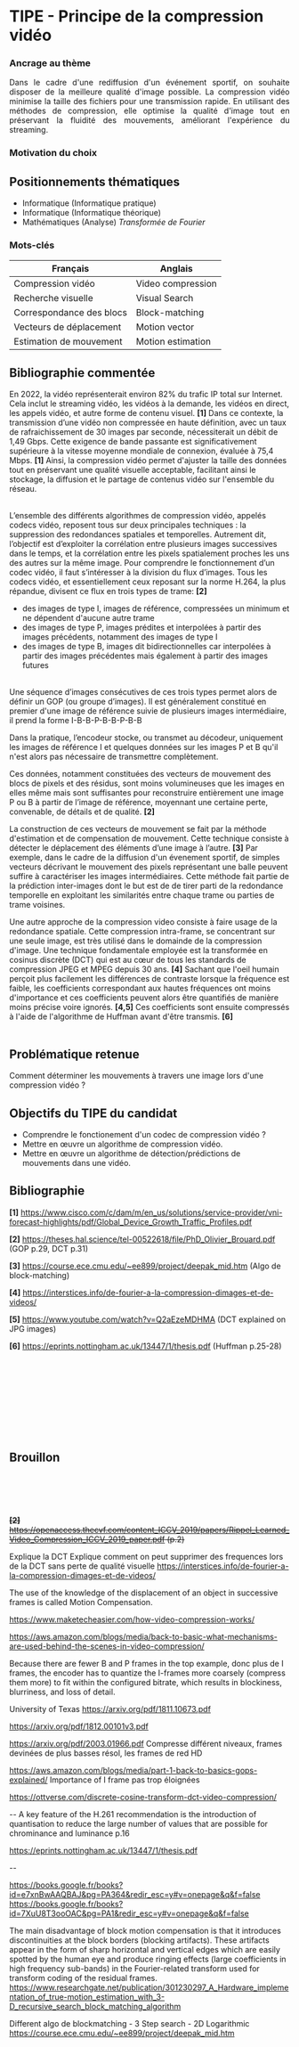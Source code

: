 # TIPE - Principe de la compression vidéo
	
### Ancrage au thème

<p align="justify">
Dans le cadre d'une rediffusion d'un événement sportif, on souhaite disposer de la meilleure qualité d'image possible. La compression vidéo minimise la taille des fichiers pour une transmission rapide. En utilisant des méthodes de compression, elle optimise la qualité d'image tout en préservant la fluidité des mouvements, améliorant l'expérience du streaming.
	
	
### Motivation du choix


Positionnements thématiques
-
- Informatique (Informatique pratique)
- Informatique (Informatique théorique)
- Mathématiques (Analyse) _Transformée de Fourier_

### Mots-clés
| Français                    | Anglais                  |
|-----------------------------|--------------------------|
| Compression vidéo           | Video compression        |
| Recherche visuelle          | Visual Search            | 
| Correspondance des blocs    | Block-matching           |
| Vecteurs de déplacement     | Motion vector            |
| Estimation de mouvement     | Motion estimation        |




Bibliographie commentée
-
En 2022, la vidéo représenterait environ 82% du trafic IP total sur Internet. Cela inclut le streaming vidéo, les vidéos à la demande, les vidéos en direct, les appels vidéo, et autre forme de contenu visuel. **[1]**
Dans ce contexte, la transmission d’une vidéo non compressée en haute définition, avec un taux de rafraichissement de 30 images par seconde, nécessiterait un débit de 1,49 Gbps. Cette exigence de bande passante est significativement supérieure à la vitesse moyenne mondiale de connexion, évaluée à 75,4 Mbps. **[1]** Ainsi, la compression vidéo permet d'ajuster la taille des données tout en préservant une qualité visuelle acceptable, facilitant ainsi le stockage, la diffusion et le partage de contenus vidéo sur l'ensemble du réseau.

<br>
L’ensemble des différents algorithmes de compression vidéo, appelés codecs vidéo, reposent tous sur deux principales techniques : la suppression des redondances spatiales et temporelles. Autrement dit, l’objectif est d’exploiter la corrélation entre plusieurs images successives dans le temps, et la corrélation entre les pixels spatialement proches les uns des autres sur la même image.
Pour comprendre le fonctionnement d’un codec vidéo, il faut s’intéresser à la division du flux d’images. Tous les codecs vidéo, et essentiellement ceux reposant sur la norme H.264, la plus répandue, divisent ce flux en trois types de trame: <strong>[2]</strong>

- des images de type I, images de référence, compressées un minimum et ne dépendent d'aucune autre trame
- des images de type P, images prédites et interpolées à partir des images précédents, notamment des images de type I
- des images de type B, images dit bidirectionnelles car interpolées à partir des images précédentes mais également à partir des images futures

<br>
Une séquence d’images consécutives de ces trois types permet alors de définir un GOP (ou groupe d’images). Il est généralement constitué en premier d'une image de référence suivie de plusieurs images intermédiaire, il prend la forme I-B-B-P-B-B-P-B-B

Dans la pratique, l’encodeur stocke, ou transmet au décodeur, uniquement les images de référence I et quelques données sur les images P et B qu'il n'est alors pas nécessaire de transmettre complètement.

Ces données, notamment constituées des vecteurs de mouvement des blocs de pixels et des résidus, sont moins volumineuses que les images en elles même mais sont suffisantes pour reconstruire entièrement une image P ou B à partir de l’image de référence, moyennant une certaine perte, convenable, de détails et de qualité. **[2]**

La construction de ces vecteurs de mouvement se fait par la méthode d'estimation et de compensation de mouvement. Cette technique consiste à détecter le déplacement des éléments d’une image à l’autre. **[3]** Par exemple, dans le cadre de la diffusion d'un évenement sportif, de simples vecteurs décrivant le mouvement des pixels représentant une balle peuvent suffire à caractériser les images intermédiaires. Cette méthode fait partie de la prédiction inter-images dont le but est de de tirer parti de la redondance temporelle en exploitant les similarités entre chaque trame ou parties de trame voisines.

Une autre approche de la compression video consiste à faire usage de la redondance spatiale. Cette compression intra-frame, se concentrant sur une seule image, est très utilisé dans le domainde de la compression d'image. Une technique fondamentale employée est la transformée en cosinus discrète (DCT) qui est au cœur de tous les standards de compression JPEG et MPEG depuis 30 ans. **[4]** Sachant que l'oeil humain perçoit plus facilement les différences de contraste lorsque la fréquence est faible, les coefficients correspondant aux hautes fréquences ont moins d'importance et ces coefficients peuvent alors être quantifiés de manière moins précise voire ignorés. **[4,5]** Ces coefficients sont ensuite compressés à l'aide de l'algorithme de Huffman avant d'être transmis. **[6]**
<br>
<br>


Problématique retenue
-
Comment déterminer les mouvements à travers une image lors d'une compression vidéo ?


Objectifs du TIPE du candidat
-
- Comprendre le fonctionement d'un codec de compression vidéo ?
- Mettre en œuvre un algorithme de compression vidéo.
- Mettre en œuvre un algorithme de détection/prédictions de mouvements dans une vidéo.







Bibliographie
-
**[1]** https://www.cisco.com/c/dam/m/en_us/solutions/service-provider/vni-forecast-highlights/pdf/Global_Device_Growth_Traffic_Profiles.pdf

**[2]** https://theses.hal.science/tel-00522618/file/PhD_Olivier_Brouard.pdf (GOP p.29, DCT p.31)

**[3]** https://course.ece.cmu.edu/~ee899/project/deepak_mid.htm (Algo de block-matching)

**[4]** https://interstices.info/de-fourier-a-la-compression-dimages-et-de-videos/

**[5]** https://www.youtube.com/watch?v=Q2aEzeMDHMA (DCT explained on JPG images)

**[6]** https://eprints.nottingham.ac.uk/13447/1/thesis.pdf (Huffman p.25-28)



<br>
<br>
<br>
<br>
<br>
<br>
<br>

<br>


Brouillon
-
# <br>

<s> **[2]** https://openaccess.thecvf.com/content_ICCV_2019/papers/Rippel_Learned_Video_Compression_ICCV_2019_paper.pdf (p.2) </s>


Explique la DCT
Explique comment on peut supprimer des frequences lors de la DCT sans perte de qualité visuelle
https://interstices.info/de-fourier-a-la-compression-dimages-et-de-videos/






The use of the knowledge of the displacement of an object in successive frames is called Motion Compensation.






https://www.maketecheasier.com/how-video-compression-works/



https://aws.amazon.com/blogs/media/back-to-basic-what-mechanisms-are-used-behind-the-scenes-in-video-compression/

Because there are fewer B and P frames in the top example, donc plus de I frames, the encoder has to quantize the I-frames more coarsely (compress them more) to fit within the configured bitrate, which results in blockiness, blurriness, and loss of detail.



University of Texas
https://arxiv.org/pdf/1811.10673.pdf



https://arxiv.org/pdf/1812.00101v3.pdf



https://arxiv.org/pdf/2003.01966.pdf
Compresse différent niveaux, frames devinées de plus basses résol, les frames de red HD



https://aws.amazon.com/blogs/media/part-1-back-to-basics-gops-explained/
Importance of I frame pas trop éloignées




https://ottverse.com/discrete-cosine-transform-dct-video-compression/


--
A key feature of the H.261 recommendation is the introduction of quantisation to
reduce the large number of values that are possible for chrominance and luminance p.16


https://eprints.nottingham.ac.uk/13447/1/thesis.pdf

--


https://books.google.fr/books?id=e7xnBwAAQBAJ&pg=PA364&redir_esc=y#v=onepage&q&f=false
https://books.google.fr/books?id=7XuU8T3ooOAC&pg=PA1&redir_esc=y#v=onepage&q&f=false










The  main  disadvantage  of  block  motion  compensation  is  that  it  introduces discontinuities at the block borders (blocking artifacts). These artifacts appear in the form of sharp horizontal and vertical edges which are easily spotted by the human eye and produce ringing effects (large coefficients in high frequency sub-bands) in the Fourier-related transform used for transform coding of the residual frames.
https://www.researchgate.net/publication/301230297_A_Hardware_implementation_of_true-motion_estimation_with_3-D_recursive_search_block_matching_algorithm


Different algo de blockmatching
	- 3 Step search
	- 2D Logarithmic
https://course.ece.cmu.edu/~ee899/project/deepak_mid.htm
